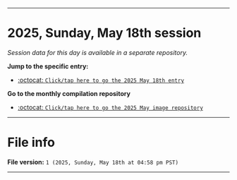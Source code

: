 
***

# 2025, Sunday, May 18th session

_Session data for this day is available in a separate repository._

**Jump to the specific entry:**

- [:octocat: `Click/tap here to go the 2025 May 18th entry`](https://github.com/seanpm2001/SeansLifeArchive_Images_ModernSmurfsVillage_Y2025_V5/tree/SeansLifeArchive_ModernSmurfsVillage_Y2025_V5_Main-dev/2025/05_May/18/)

**Go to the monthly compilation repository**

- [:octocat: `Click/tap here to go the 2025 May image repository`](https://github.com/seanpm2001/SeansLifeArchive_Images_ModernSmurfsVillage_Y2025_V5/)

***

# File info

**File version:** `1 (2025, Sunday, May 18th at 04:58 pm PST)`

***
